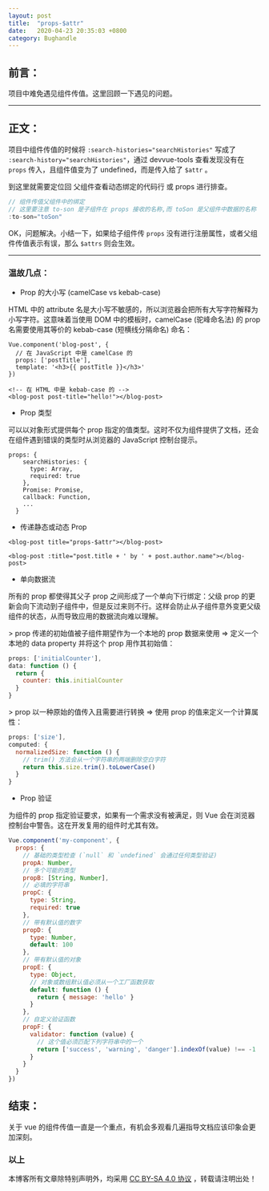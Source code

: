 ```yaml
---
layout: post
title:  "props-$attr"
date:   2020-04-23 20:35:03 +0800
category: Bughandle
---
```


## 前言：

项目中难免遇见组件传值。这里回顾一下遇见的问题。

---

## 正文：

项目中组件传值的时候将 `:search-histories="searchHistories"` 写成了 `:search-history="searchHistories"`，通过 devvue-tools 查看发现没有在 `props` 传入，且组件值变为了 undefined，而是传入给了 `$attr` 。

到这里就需要定位回 父组件查看动态绑定的代码行 或 props 进行排查。

```javascript
// 组件传值父组件中的绑定
// 这里要注意 to-son 是子组件在 props 接收的名称,而 toSon 是父组件中数据的名称
:to-son="toSon"
```

OK，问题解决。小结一下，如果给子组件传 `props` 没有进行注册属性，或者父组件传值表示有误，那么 `$attrs` 则会生效。

---

### 温故几点：

* Prop 的大小写 (camelCase vs kebab-case)

HTML 中的 attribute 名是大小写不敏感的，所以浏览器会把所有大写字符解释为小写字符。这意味着当使用 DOM 中的模板时，camelCase (驼峰命名法) 的 prop 名需要使用其等价的 kebab-case (短横线分隔命名) 命名：

```vue
Vue.component('blog-post', {
  // 在 JavaScript 中是 camelCase 的
  props: ['postTitle'],
  template: '<h3>{{ postTitle }}</h3>'
})
```

```vue
<!-- 在 HTML 中是 kebab-case 的 -->
<blog-post post-title="hello!"></blog-post>
```

* Prop 类型

可以以对象形式提供每个 prop 指定的值类型。这时不仅为组件提供了文档，还会在组件遇到错误的类型时从浏览器的 JavaScript 控制台提示。

```vue
props: {
    searchHistories: {
      type: Array,
      required: true
    },
    Promise: Promise,
    callback: Function,
    ...
  }
```

* 传递静态或动态 Prop

```vue
<blog-post title="props-$attr"></blog-post>
```

```vue
<blog-post :title="post.title + ' by ' + post.author.name"></blog-post>
```

* 单向数据流

所有的 prop 都使得其父子 prop 之间形成了一个单向下行绑定：父级 prop 的更新会向下流动到子组件中，但是反过来则不行。这样会防止从子组件意外变更父级组件的状态，从而导致应用的数据流向难以理解。

&gt; prop 传递的初始值被子组件期望作为一个本地的 prop 数据来使用 => 定义一个本地的 data property 并将这个 prop 用作其初始值：

```javascript
props: ['initialCounter'],
data: function () {
  return {
    counter: this.initialCounter
  }
}
```

&gt; prop 以一种原始的值传入且需要进行转换 => 使用 prop 的值来定义一个计算属性：
```javascript
props: ['size'],
computed: {
  normalizedSize: function () {
    // trim() 方法会从一个字符串的两端删除空白字符
    return this.size.trim().toLowerCase()
  }
}
```
* Prop 验证

为组件的 prop 指定验证要求，如果有一个需求没有被满足，则 Vue 会在浏览器控制台中警告。这在开发复用的组件时尤其有效。

```javascript
Vue.component('my-component', {
  props: {
    // 基础的类型检查 (`null` 和 `undefined` 会通过任何类型验证)
    propA: Number,
    // 多个可能的类型
    propB: [String, Number],
    // 必填的字符串
    propC: {
      type: String,
      required: true
    },
    // 带有默认值的数字
    propD: {
      type: Number,
      default: 100
    },
    // 带有默认值的对象
    propE: {
      type: Object,
      // 对象或数组默认值必须从一个工厂函数获取
      default: function () {
        return { message: 'hello' }
      }
    },
    // 自定义验证函数
    propF: {
      validator: function (value) {
        // 这个值必须匹配下列字符串中的一个
        return ['success', 'warning', 'danger'].indexOf(value) !== -1
      }
    }
  }
})
```

## 结束：

关于 vue 的组件传值一直是一个重点，有机会多观看几遍指导文档应该印象会更加深刻。

### 以上

本博客所有文章除特别声明外，均采用 [CC BY-SA 4.0 协议](https://creativecommons.org/licenses/by-sa/4.0/deed.zh) ，转载请注明出处！